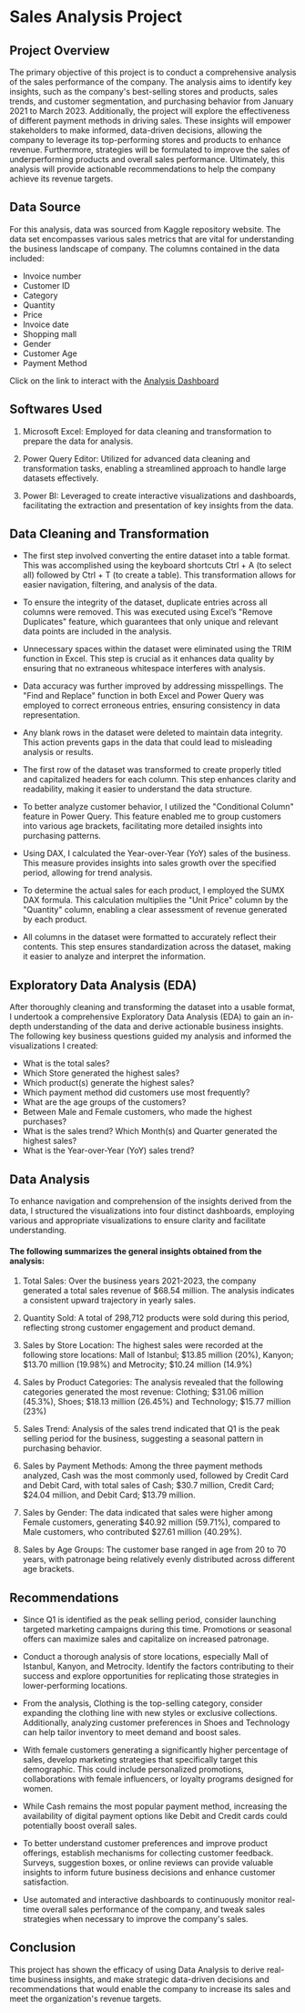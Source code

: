 # Sales Analysis Project

## Project Overview
The primary objective of this project is to conduct a comprehensive analysis of the sales performance of the company. The analysis aims to identify key insights, such as the company's best-selling stores and products, sales trends, and customer segmentation, and purchasing behavior from January 2021 to March 2023. Additionally, the project will explore the effectiveness of different payment methods in driving sales. These insights will empower stakeholders to make informed, data-driven decisions, allowing the company to leverage its top-performing stores and products to enhance revenue. Furthermore, strategies will be formulated to improve the sales of underperforming products and overall sales performance. Ultimately, this analysis will provide actionable recommendations to help the company achieve its revenue targets.

## Data Source
For this analysis, data was sourced from Kaggle repository website. The data set encompasses various sales metrics that are vital for understanding the business landscape of company.
The columns contained in the data included:
- Invoice number
- Customer ID
- Category
- Quantity
- Price
- Invoice date
- Shopping mall
- Gender
- Customer Age
- Payment Method

Click on the link to interact with the [Analysis Dashboard](https://app.powerbi.com/groups/me/reports/9ec9139f-7ecf-4c44-a5fa-22ebabf398a8/ReportSection9139d83852a68818cb3c?experience=power-bi)

## Softwares Used

1) Microsoft Excel: Employed for data cleaning and transformation to prepare the data for analysis.

2) Power Query Editor: Utilized for advanced data cleaning and transformation tasks, enabling a streamlined approach to handle large datasets effectively.

3) Power BI: Leveraged to create interactive visualizations and dashboards, facilitating the extraction and presentation of key insights from the data.

## Data Cleaning and Transformation

- The first step involved converting the entire dataset into a table format. This was accomplished using the keyboard shortcuts Ctrl + A (to select all) followed by Ctrl + T (to create a table). This transformation allows for easier navigation, filtering, and analysis of the data.

- To ensure the integrity of the dataset, duplicate entries across all columns were removed. This was executed using Excel’s "Remove Duplicates" feature, which guarantees that only unique and relevant data points are included in the analysis.

- Unnecessary spaces within the dataset were eliminated using the TRIM function in Excel. This step is crucial as it enhances data quality by ensuring that no extraneous whitespace interferes with analysis.

- Data accuracy was further improved by addressing misspellings. The "Find and Replace" function in both Excel and Power Query was employed to correct erroneous entries, ensuring consistency in data representation.

- Any blank rows in the dataset were deleted to maintain data integrity. This action prevents gaps in the data that could lead to misleading analysis or results.

- The first row of the dataset was transformed to create properly titled and capitalized headers for each column. This step enhances clarity and readability, making it easier to understand the data structure.

- To better analyze customer behavior, I utilized the "Conditional Column" feature in Power Query. This feature enabled me to group customers into various age brackets, facilitating more detailed insights into purchasing patterns.

- Using DAX, I calculated the Year-over-Year (YoY) sales of the business. This measure provides insights into sales growth over the specified period, allowing for trend analysis.

- To determine the actual sales for each product, I employed the SUMX DAX formula. This calculation multiplies the "Unit Price" column by the "Quantity" column, enabling a clear assessment of revenue generated by each product.

- All columns in the dataset were formatted to accurately reflect their contents. This step ensures standardization across the dataset, making it easier to analyze and interpret the information.

## Exploratory Data Analysis (EDA)

After thoroughly cleaning and transforming the dataset into a usable format, I undertook a comprehensive Exploratory Data Analysis (EDA) to gain an in-depth understanding of the data and derive actionable business insights. The following key business questions guided my analysis and informed the visualizations I created:

- What is the total sales?
- Which Store generated the highest sales?
- Which product(s) generate the highest sales?
- Which payment method did customers use most frequently?
- What are the age groups of the customers?
- Between Male and Female customers, who made the highest purchases?
- What is the sales trend? Which Month(s) and Quarter generated the highest sales?
- What is the Year-over-Year (YoY) sales trend?

## Data Analysis

To enhance navigation and comprehension of the insights derived from the data, I structured the visualizations into four distinct dashboards, employing various and appropriate visualizations to ensure clarity and facilitate understanding.

#### The following summarizes the general insights obtained from the analysis:

1) Total Sales: Over the business years 2021-2023, the company generated a total sales revenue of $68.54 million. The analysis indicates a consistent upward trajectory in yearly sales.

2) Quantity Sold: A total of 298,712 products were sold during this period, reflecting strong customer engagement and product demand.

3) Sales by Store Location: The highest sales were recorded at the following store locations: Mall of Istanbul; $13.85 million (20%), Kanyon; $13.70 million (19.98%) and Metrocity; $10.24 million (14.9%)

5) Sales by Product Categories: The analysis revealed that the following categories generated the most revenue: Clothing; $31.06 million (45.3%), Shoes; $18.13 million (26.45%) and Technology; $15.77 million (23%)

6) Sales Trend: Analysis of the sales trend indicated that Q1 is the peak selling period for the business, suggesting a seasonal pattern in purchasing behavior.

7) Sales by Payment Methods: Among the three payment methods analyzed, Cash was the most commonly used, followed by Credit Card and Debit Card, with total sales of Cash; $30.7 million, Credit Card; $24.04 million, and Debit Card; $13.79 million.

8) Sales by Gender: The data indicated that sales were higher among Female customers, generating $40.92 million (59.71%), compared to Male customers, who contributed $27.61 million (40.29%).

9) Sales by Age Groups: The customer base ranged in age from 20 to 70 years, with patronage being relatively evenly distributed across different age brackets.

## Recommendations

- Since Q1 is identified as the peak selling period, consider launching targeted marketing campaigns during this time. Promotions or seasonal offers can maximize sales and capitalize on increased patronage.

- Conduct a thorough analysis of store locations, especially Mall of Istanbul, Kanyon, and Metrocity. Identify the factors contributing to their success and explore opportunities for replicating those strategies in lower-performing locations.

- From the analysis, Clothing is the top-selling category, consider expanding the clothing line with new styles or exclusive collections. Additionally, analyzing customer preferences in Shoes and Technology can help tailor inventory to meet demand and boost sales.

- With female customers generating a significantly higher percentage of sales, develop marketing strategies that specifically target this demographic. This could include personalized promotions, collaborations with female influencers, or loyalty programs designed for women.

- While Cash remains the most popular payment method, increasing the availability of digital payment options like Debit and Credit cards could potentially boost overall sales.

- To better understand customer preferences and improve product offerings, establish mechanisms for collecting customer feedback. Surveys, suggestion boxes, or online reviews can provide valuable insights to inform future business decisions and enhance customer satisfaction.

- Use automated and interactive dashboards to continuously monitor real-time overall sales performance of the company, and tweak sales strategies when necessary to improve the company's sales.

## Conclusion

This project has shown the efficacy of using Data Analysis to derive real-time business insights, and make strategic data-driven decisions and recommendations that would enable the company to increase its sales and meet the organization's revenue targets.




